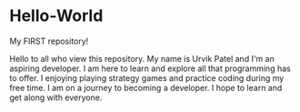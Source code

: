 # Hello-World
My FIRST repository!

Hello to all who view this repository. My name is Urvik Patel and I'm an aspiring developer.
I am here to learn and explore all that programming has to offer.
I enjoying playing strategy games and practice coding during my free time.
I am on a journey to becoming a developer. I hope to learn and get along with everyone.
